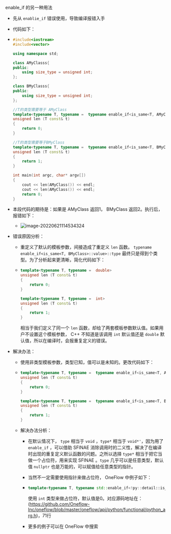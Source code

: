 enable_if 的另一种用法

- 先从 `enablie_if` 错误使用，导致编译报错入手

- 代码如下：

- ```c++
  #include<iostream>
  #include<vector>
  
  using namespace std;
  
  class AMyClasss{
  public:
      using size_type = unsigned int;
  };
  
  class BMyClasss{
  public:
      using size_type = unsigned int;
  };
  
  //T的类型需要等于 AMyClass
  template<typename T, typename =  typename enable_if<is_same<T, AMyClass>::value>::type>
  unsigned len (T const& t)
  {
      return 0;
  }
  
  //T的类型需要等于BMyClass
  template<typename T, typename =  typename enable_if<is_same<T, BMyClass>::value>::type>
  unsigned len (T const& t)
  {
      return 1;
  }
  
  int main(int argc, char* argv[])
  {
      cout << len(AMyClass()) << endl;
      cout << len(AMyClass()) << endl;
      return 0;
  }
  ```

- 本段代码的期待是：如果是 AMyClass 返回1， BMyClass 返回2。执行后，报错如下：

  - ![image-20220621114534324](C:\Users\z35gu\Desktop\1.png)

- 错误原因分析：

  - 重定义了默认的模板参数，间接造成了重定义 `len` 函数。 `typename enable_if<is_same<T, BMyClass>::value>::type` 最终只是得到个类型。为了分析起来更清晰，简化代码如下：

  - ```c++
    template<typename T, typename =  double>
    unsigned len (T const& t)
    {
        return 0;
    }
    
    template<typename T, typename =  int>
    unsigned len (T const& t)
    {
        return 1;
    }
    ```

    相当于我们定义了同一个 `len` 函数，却给了两套模板参数默认值。如果用户不设置这个模板参数， C++ 不知道是该调用 `int` 默认值还是 `double` 默认值，所以在编译时，会报重复定义的错误。

- 解决办法：

  - 使用非类型模板参数，类型已知，值可以是未知的。更改代码如下：

  - ```c++
    template<typename T, typename =  typename enable_if<is_same<T, AMyClass>::value>::type* = nullptr>
    unsigned len (T const& t)
    {
        return 0;
    }
    
    template<typename T, typename =  typename enable_if<is_same<T, BMyClass>::value>::type* = nullptr>
    unsigned len (T const& t)
    {
        return 1;
    }
    ```

  - 解决办法分析：

    - 在默认情况下， `type` 相当于 `void` ，`type*` 相当于 `void*'`，因为用了 `enable_if` ，可以借助 SFINAE 消除调用时的二义性，解决了在编译时出现的重复定义默认函数的问题。之所以选择 `type*`   相当于把它当做一个占位符，用来实现 SFINAE 。`type` 几乎可以是任意类型，默认值 `nullptr` 也是万能的，可以赋值给任意类型的指针。

    - 当然不一定需要使用指针来做占位符， OneFlow 中例子如下：

    - ```c++
      template<typename T, typename std::enable_if<!py::detail::is_pyobject<T>::value, int>::type = 0>
      ```

      使用 `int` 类型来做占位符，默认值是0。对应源码地址在：(https://github.com/Oneflow-Inc/oneflow/blob/master/oneflow/api/python/functional/python_arg.h)，71行

    - 更多的例子可以在 OneFlow 中搜索